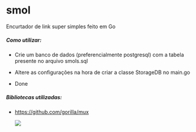 # smol
Encurtador de link super simples feito em Go



##### Como utilizar:

- Crie um banco de dados (preferencialmente postgresql) com a tabela presente no arquivo smols.sql

- Altere as configurações na hora de criar a classe StorageDB no main.go

- Done

  

##### Bibliotecas utilizadas:

- https://github.com/gorilla/mux





  <img src="https://i.imgur.com/0toUuZp.jpg">
